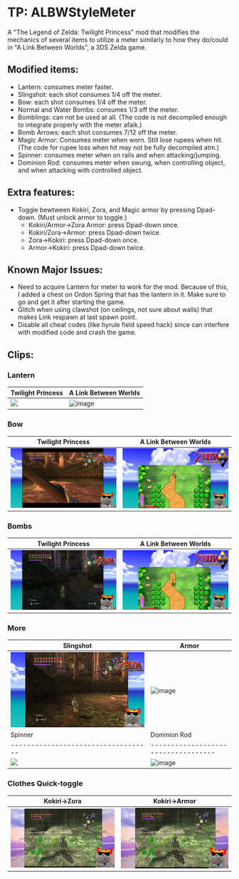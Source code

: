 # TP: ALBWStyleMeter
A "The Legend of Zelda: Twilight Princess" mod that modifies the mechanics of several items to utilize a meter similarly to how they do/could in "A Link Between Worlds", a 3DS Zelda game.

## Modified items:

* Lantern: consumes meter faster.
* Slingshot: each shot consumes 1/4 off the meter.
* Bow: each shot consumes 1/4 off the meter.
* Normal and Water Bombs: consumes 1/3 off the meter.
* Bomblings: can not be used at all. (The code is not decompiled enough to integrate properly with the meter afaik.)
* Bomb Arrows: each shot consumes 7/12 off the meter.
* Magic Armor: Consumes meter when worn. Still lose rupees when hit. (The code for rupee loss when hit may not be fully decompiled atm.)
* Spinner: consumes meter when on rails and when attacking/jumping.
* Dominion Rod: consumes meter when swung, when controlling object, and when attacking with controlled object.

## Extra features:

* Toggle bewtween Kokiri, Zora, and Magic armor by pressing Dpad-down. (Must unlock armor to toggle.)
   * Kokiri/Armor->Zora Armor: press Dpad-down once.
   * Kokiri/Zora->Armor: press Dpad-down twice.
   * Zora->Kokiri: press Dpad-down once.
   * Armor->Kokiri: press Dpad-down twice.

## Known Major Issues:

* Need to acquire Lantern for meter to work for the mod. Because of this, I added a chest on Ordon Spring that has the lantern in it. Make sure to go and get it after starting the game.
* Glitch when using clawshot (on ceilings, not sure about walls) that makes Link respawn at last spawn point.
* Disable all cheat codes (like hyrule field speed hack) since can interfere with modified code and crash the game.

## Clips:
### Lantern
| Twilight Princess                            | A Link Between Worlds                            |
| ----------------------------------- | ----------------------------------- |
| ![](https://github.com/Captainkittyca2/TP_ALBWStyleMeter/blob/main/GIFs/LanternTP.gif) | ![image](https://github.com/Captainkittyca2/TP_ALBWStyleMeter/blob/main/GIFs/LampALBW.gif) |
### Bow
| Twilight Princess                            | A Link Between Worlds                            |
| ----------------------------------- | ----------------------------------- |
| ![](https://github.com/Captainkittyca2/TP_ALBWStyleMeter/blob/main/GIFs/BowTP.gif) | ![image](https://github.com/Captainkittyca2/TP_ALBWStyleMeter/blob/main/GIFs/BowALBW.gif) |
### Bombs
| Twilight Princess                            | A Link Between Worlds                            |
| ----------------------------------- | ----------------------------------- |
| ![](https://github.com/Captainkittyca2/TP_ALBWStyleMeter/blob/main/GIFs/BombsTP.gif) | ![image](https://github.com/Captainkittyca2/TP_ALBWStyleMeter/blob/main/GIFs/BombsALBW.gif) |
### More
| Slingshot                            | Armor                            |
| ----------------------------------- | ----------------------------------- |
| ![](https://github.com/Captainkittyca2/TP_ALBWStyleMeter/blob/main/GIFs/Slingshot.gif) | ![image](https://github.com/Captainkittyca2/TP_ALBWStyleMeter/blob/main/GIFs/Armor.gif) |
| Spinner                            | Dominion Rod                            |
| ----------------------------------- | ----------------------------------- |
| ![](https://github.com/Captainkittyca2/TP_ALBWStyleMeter/blob/main/GIFs/Spinner.gif) | ![image](https://github.com/Captainkittyca2/TP_ALBWStyleMeter/blob/main/GIFs/DominionRod.gif) |

### Clothes Quick-toggle
| Kokiri->Zora                            | Kokiri->Armor                            |
| ----------------------------------- | ----------------------------------- |
| ![](https://github.com/Captainkittyca2/TP_ALBWStyleMeter/blob/main/GIFs/KokiriToZora.gif) | ![](https://github.com/Captainkittyca2/TP_ALBWStyleMeter/blob/main/GIFs/KokiriToArmor.gif) |
